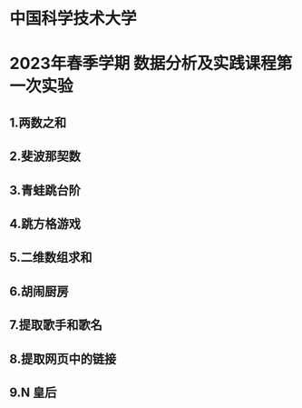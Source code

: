 # 中国科学技术大学  
# 2023年春季学期 数据分析及实践课程第一次实验
## 1.两数之和
## 2.斐波那契数
## 3.青蛙跳台阶
## 4.跳方格游戏
## 5.二维数组求和
## 6.胡闹厨房
## 7.提取歌手和歌名
## 8.提取网页中的链接
## 9.N 皇后
